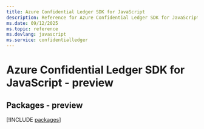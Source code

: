 ```yaml
---
title: Azure Confidential Ledger SDK for JavaScript
description: Reference for Azure Confidential Ledger SDK for JavaScript
ms.date: 09/12/2025
ms.topic: reference
ms.devlang: javascript
ms.service: confidentialledger
---
```

# Azure Confidential Ledger SDK for JavaScript - preview
## Packages - preview
[!INCLUDE [packages](confidential-ledger-index.md)]